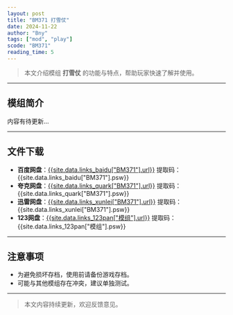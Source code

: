 ```yaml
---
layout: post
title: "BM371 打雪仗"
date: 2024-11-22
author: "Bny"
tags: ["mod", "play"]
scode: "BM371"
reading_time: 5
---
```


> 本文介绍模组 **打雪仗** 的功能与特点，帮助玩家快速了解并使用。

---

## 模组简介

内容有待更新...

---

## 文件下载
- **百度网盘**：[{{site.data.links_baidu["BM371"].url}}]({{site.data.links_baidu["BM371"].url}}) 提取码：{{site.data.links_baidu["BM371"].psw}}
- **夸克网盘**：[{{site.data.links_quark["BM371"].url}}]({{site.data.links_quark["BM371"].url}}) 提取码：{{site.data.links_quark["BM371"].psw}}
- **迅雷网盘**：[{{site.data.links_xunlei["BM371"].url}}]({{site.data.links_xunlei["BM371"].url}}) 提取码：{{site.data.links_xunlei["BM371"].psw}}
- **123网盘**：[{{site.data.links_123pan["模组"].url}}]({{site.data.links_123pan["模组"].url}}) 提取码：{{site.data.links_123pan["模组"].psw}}

---

## 注意事项
- 为避免损坏存档，使用前请备份游戏存档。
- 可能与其他模组存在冲突，建议单独测试。

---

> 本文内容持续更新，欢迎反馈意见。
